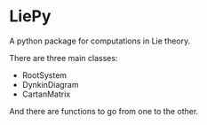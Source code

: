# LiePy

A python package for computations in Lie theory.

There are three main classes:

* RootSystem
* DynkinDiagram
* CartanMatrix

And there are functions to go from one to the other.
